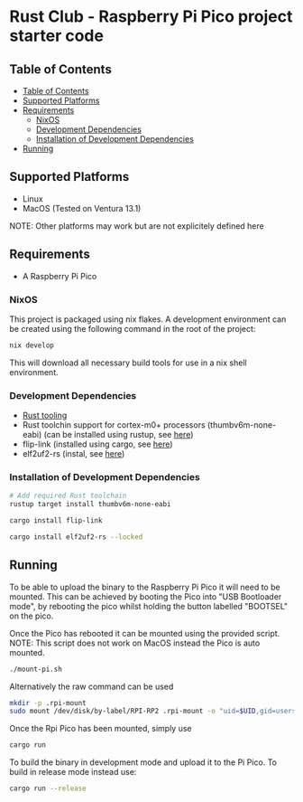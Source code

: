 # Rust Club - Raspberry Pi Pico project starter code

## Table of Contents

- [Table of Contents](#table-of-contents)
- [Supported Platforms](#supported-platforms)
- [Requirements](#requirements)
  - [NixOS](#nix-os)
  - [Development Dependencies](#development-dependencies)
  - [Installation of Development Dependencies](#installation-of-dependencies)
- [Running](#running)

## Supported Platforms

- Linux
- MacOS (Tested on Ventura 13.1)

NOTE: Other platforms may work but are not explicitely defined here

## Requirements

- A Raspberry Pi Pico

### NixOS

This project is packaged using nix flakes. A development environment
can be created using the following command in the root of the project:
```sh
nix develop
```
This will download all necessary build tools for use in a nix shell
environment.

### Development Dependencies

- [Rust tooling](https://rustup.rs)
- Rust toolchin support for cortex-m0+ processors (thumbv6m-none-eabi)
  (can be installed using rustup, see [here](#installation-of-dependencies))
- flip-link (installed using cargo, see [here](#installation-of-dependencies))
- elf2uf2-rs (instal, see [here](#installation-of-dependencies))

### Installation of Development Dependencies

```sh
# Add required Rust toolchain
rustup target install thumbv6m-none-eabi

cargo install flip-link

cargo install elf2uf2-rs --locked
```

## Running

To be able to upload the binary to the Raspberry Pi Pico it will need to
be mounted. This can be achieved by booting the Pico into
"USB Bootloader mode", by rebooting the pico whilst holding the button
labelled "BOOTSEL" on the pico.

Once the Pico has rebooted it can be mounted using the provided script.
NOTE: This script does not work on MacOS instead the Pico is auto mounted.

```sh
./mount-pi.sh
```

Alternatively the raw command can be used

```sh
mkdir -p .rpi-mount
sudo mount /dev/disk/by-label/RPI-RP2 .rpi-mount -o "uid=$UID,gid=users"
```

Once the Rpi Pico has been mounted, simply use

```sh
cargo run
```

To build the binary in development mode and upload it to the Pi Pico.
To build in release mode instead use:

```sh
cargo run --release
```
